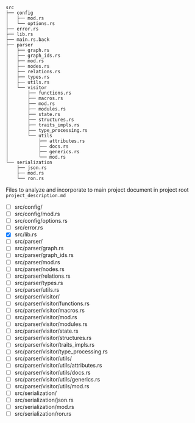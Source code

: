 ```
src
├── config
│   ├── mod.rs
│   └── options.rs
├── error.rs
├── lib.rs
├── main.rs.back
├── parser
│   ├── graph.rs
│   ├── graph_ids.rs
│   ├── mod.rs
│   ├── nodes.rs
│   ├── relations.rs
│   ├── types.rs
│   ├── utils.rs
│   └── visitor
│       ├── functions.rs
│       ├── macros.rs
│       ├── mod.rs
│       ├── modules.rs
│       ├── state.rs
│       ├── structures.rs
│       ├── traits_impls.rs
│       ├── type_processing.rs
│       └── utils
│           ├── attributes.rs
│           ├── docs.rs
│           ├── generics.rs
│           └── mod.rs
└── serialization
    ├── json.rs
    ├── mod.rs
    └── ron.rs
```
Files to analyze and incorporate to main project document in project root `project_description.md`
- [ ] src/config/
- [ ] src/config/mod.rs
- [ ] src/config/options.rs
- [ ] src/error.rs
- [x] src/lib.rs
- [ ] src/parser/
- [ ] src/parser/graph.rs
- [ ] src/parser/graph_ids.rs
- [ ] src/parser/mod.rs
- [ ] src/parser/nodes.rs
- [ ] src/parser/relations.rs
- [ ] src/parser/types.rs
- [ ] src/parser/utils.rs
- [ ] src/parser/visitor/
- [ ] src/parser/visitor/functions.rs
- [ ] src/parser/visitor/macros.rs
- [ ] src/parser/visitor/mod.rs
- [ ] src/parser/visitor/modules.rs
- [ ] src/parser/visitor/state.rs
- [ ] src/parser/visitor/structures.rs
- [ ] src/parser/visitor/traits_impls.rs
- [ ] src/parser/visitor/type_processing.rs
- [ ] src/parser/visitor/utils/
- [ ] src/parser/visitor/utils/attributes.rs
- [ ] src/parser/visitor/utils/docs.rs
- [ ] src/parser/visitor/utils/generics.rs
- [ ] src/parser/visitor/utils/mod.rs
- [ ] src/serialization/
- [ ] src/serialization/json.rs
- [ ] src/serialization/mod.rs
- [ ] src/serialization/ron.rs
